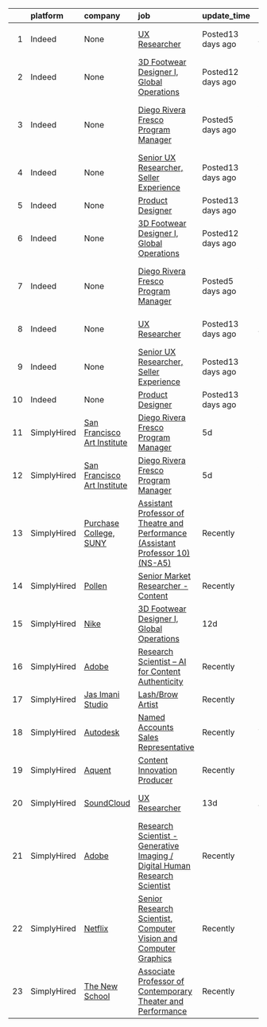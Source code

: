 

|    | platform    | company                             | job                                                                                                                                                                                                                                                                                                                                                                                                                                                                                                                                                                                                                               | update_time       | location                                    |
|---:|:------------|:------------------------------------|:----------------------------------------------------------------------------------------------------------------------------------------------------------------------------------------------------------------------------------------------------------------------------------------------------------------------------------------------------------------------------------------------------------------------------------------------------------------------------------------------------------------------------------------------------------------------------------------------------------------------------------|:------------------|:--------------------------------------------|
|  1 | Indeed      | None                                | [UX Researcher](https://www.indeed.com/company/SoundCloud/jobs/Ux-Researcher-6abeef2f0215c703?fccid=af61bf95b89c7cb2&vjs=3)                                                                                                                                                                                                                                                                                                                                                                                                                                                                                                       | Posted13 days ago | Los Angeles, CA                             |
|  2 | Indeed      | None                                | [3D Footwear Designer I, Global Operations](https://www.indeed.com/rc/clk?jk=53fefcde927d3d49&fccid=2c62e4de04b8f952&vjs=3)                                                                                                                                                                                                                                                                                                                                                                                                                                                                                                       | Posted12 days ago | Beaverton, OR                               |
|  3 | Indeed      | None                                | [Diego Rivera Fresco Program Manager](https://www.indeed.com/company/San-Francisco-Art-Institute/jobs/Diego-Rivera-Fresco-Program-Manager-2a6df1dfa11d30d6?fccid=ac6cf8a90c1cda84&vjs=3)                                                                                                                                                                                                                                                                                                                                                                                                                                          | Posted5 days ago  | San Francisco, CA 94133 (Russian Hill area) |
|  4 | Indeed      | None                                | [Senior UX Researcher, Seller Experience](https://www.indeed.com/rc/clk?jk=253f7453b630a75e&fccid=08bfce1064449178&vjs=3)                                                                                                                                                                                                                                                                                                                                                                                                                                                                                                         | Posted13 days ago | San Francisco, CA                           |
|  5 | Indeed      | None                                | [Product Designer](https://www.indeed.com/rc/clk?jk=357a104ce8018172&fccid=4a43d8ac8cc27464&vjs=3)                                                                                                                                                                                                                                                                                                                                                                                                                                                                                                                                | Posted13 days ago | Remote                                      |
|  6 | Indeed      | None                                | [3D Footwear Designer I, Global Operations](https://www.indeed.com/rc/clk?jk=53fefcde927d3d49&fccid=2c62e4de04b8f952&vjs=3)                                                                                                                                                                                                                                                                                                                                                                                                                                                                                                       | Posted12 days ago | Beaverton, OR                               |
|  7 | Indeed      | None                                | [Diego Rivera Fresco Program Manager](https://www.indeed.com/pagead/clk?mo=r&ad=-6NYlbfkN0ATuzukLZvOA7Cxi5gGVTPK8s05ijijAIGQnHXs5Od0XyxwTL5N3v8N5rEzBUODqZiH748ZbPKQJcKus3kZb059aYT78es3MZwfjZX1U739F_YxMgw7Ht_IJCIbX7EDQhTEs_ZvdSytoDVq5O0ZhfCJ2JzYtKjpchYf63qp3Po587JWppkd7P__OmciE7MqEsSpJQpxR3BEPZUSdcV7VGGsc0t2m949Msf6C3fU6q055cdV7piyhsDqzsuxWiyi0-qZ-OAWx1a_Hi0a0ETBkxhYIl2YsSc3XFzYDW5AZAQbr9h5di8qqB3sLAEZdUdOVsoXCqmu5udMhWyvchgeHzGDqGmvS4hqCU7aKqiWM7bq0qec9KbBzoeDpfoh1Zpbd93yIoqR4BKiSTm9WOLPsaDE8Cq_GaCsov3mZpJMFUaKNMD3waSQAWZrtB1MjfmT7s_mRZ7QYfWWlpIZY40XUJ5SY98ZLaLJgjA0KYw_M6JRFJDmdF7zUuPL&p=1&fvj=1&vjs=3) | Posted5 days ago  | San Francisco, CA 94133 (Russian Hill area) |
|  8 | Indeed      | None                                | [UX Researcher](https://www.indeed.com/company/SoundCloud/jobs/Ux-Researcher-6abeef2f0215c703?fccid=af61bf95b89c7cb2&vjs=3)                                                                                                                                                                                                                                                                                                                                                                                                                                                                                                       | Posted13 days ago | Los Angeles, CA                             |
|  9 | Indeed      | None                                | [Senior UX Researcher, Seller Experience](https://www.indeed.com/rc/clk?jk=253f7453b630a75e&fccid=08bfce1064449178&vjs=3)                                                                                                                                                                                                                                                                                                                                                                                                                                                                                                         | Posted13 days ago | San Francisco, CA                           |
| 10 | Indeed      | None                                | [Product Designer](https://www.indeed.com/rc/clk?jk=357a104ce8018172&fccid=4a43d8ac8cc27464&vjs=3)                                                                                                                                                                                                                                                                                                                                                                                                                                                                                                                                | Posted13 days ago | Remote                                      |
| 11 | SimplyHired | [San Francisco Art Institute](None) | [Diego Rivera Fresco Program Manager](https://www.simplyhired.com/job/ZEz5Ar479KYbyXEIITAMVX6coUqxGbU43S5q5rdVD6mOK71p8N0diA?q=generative+artist)                                                                                                                                                                                                                                                                                                                                                                                                                                                                                 | 5d                | San Francisco, CA                           |
| 12 | SimplyHired | [San Francisco Art Institute](None) | [Diego Rivera Fresco Program Manager](https://www.simplyhired.com/job/FRXFs2rMZkxIsnt0tA2mF19L4i9eRVIdyDsGVvnfcDbvY68dUkdgyg?q=generative+artist)                                                                                                                                                                                                                                                                                                                                                                                                                                                                                 | 5d                | San Francisco, CA                           |
| 13 | SimplyHired | [Purchase College, SUNY](None)      | [Assistant Professor of Theatre and Performance (Assistant Professor 10) (NS-A5)](https://www.simplyhired.com/job/JCHxIghvkt0bMAq4cuA76o79MMQhZSXgAhWyZ_krhZeNrPC2jjiayQ?q=generative+artist)                                                                                                                                                                                                                                                                                                                                                                                                                                     | Recently          | Purchase, NY                                |
| 14 | SimplyHired | [Pollen](None)                      | [Senior Market Researcher - Content](https://www.simplyhired.com/job/5VNAxY0k7_fXd5OLjBa4nn7FcYcpKrgYGnOx7ZKJ7FI6zOgvqNUnoA?q=generative+artist)                                                                                                                                                                                                                                                                                                                                                                                                                                                                                  | Recently          | California                                  |
| 15 | SimplyHired | [Nike](None)                        | [3D Footwear Designer I, Global Operations](https://www.simplyhired.com/job/QrZdZEv0BBa7GNDWYZaA7u-OIPudijDGelsVj-U1lHRH5TRsK1vF5w?q=generative+artist)                                                                                                                                                                                                                                                                                                                                                                                                                                                                           | 12d               | Beaverton, OR                               |
| 16 | SimplyHired | [Adobe](None)                       | [Research Scientist – AI for Content Authenticity](https://www.simplyhired.com/job/PVrvvmYD5BxfEapf1kF5s60lNOV-gpnVgTExvxDnkBf3t0boKYROeg?q=generative+artist)                                                                                                                                                                                                                                                                                                                                                                                                                                                                    | Recently          | San Jose, CA                                |
| 17 | SimplyHired | [Jas Imani Studio](None)            | [Lash/Brow Artist](https://www.simplyhired.com/job/vgXa2c39Er20Glrz6Vx9gXYTD3kC1GoLI83vjIZZ4BIJCY3J_nAbwA?q=generative+artist)                                                                                                                                                                                                                                                                                                                                                                                                                                                                                                    | Recently          | New York, NY                                |
| 18 | SimplyHired | [Autodesk](None)                    | [Named Accounts Sales Representative](https://www.simplyhired.com/job/UW__FWlvtU5a1Cw20vWXGeohuGuKa-RvpHaldfuuYRF_4xmD7J2dcw?q=generative+artist)                                                                                                                                                                                                                                                                                                                                                                                                                                                                                 | Recently          | Texas                                       |
| 19 | SimplyHired | [Aquent](None)                      | [Content Innovation Producer](https://www.simplyhired.com/job/CCsUUKtAX_X_9SUdnH8ncfYAICwkkTTWCvAIvA8ytm29Ht4OLSdFdA?q=generative+artist)                                                                                                                                                                                                                                                                                                                                                                                                                                                                                         | Recently          | Culver City, CA                             |
| 20 | SimplyHired | [SoundCloud](None)                  | [UX Researcher](https://www.simplyhired.com/job/DqZjxGPIEEHWLD-6gDSWu4Ty-qIc8-mWiANI58NQRaPe3gId8nmrsw?q=generative+artist)                                                                                                                                                                                                                                                                                                                                                                                                                                                                                                       | 13d               | Los Angeles, CA                             |
| 21 | SimplyHired | [Adobe](None)                       | [Research Scientist -Generative Imaging / Digital Human Research Scientist](https://www.simplyhired.com/job/K9dVYd4hVR4R_aIzORf_Fv24zmpe0OjAmOEdIxIOT9VP3iOf8G2nTA?q=generative+artist)                                                                                                                                                                                                                                                                                                                                                                                                                                           | Recently          | San Jose, CA                                |
| 22 | SimplyHired | [Netflix](None)                     | [Senior Research Scientist, Computer Vision and Computer Graphics](https://www.simplyhired.com/job/SOH2qlhiYwX9x3VcJbEU8sREckNw3eA4jZBEQKrUJjxtE6YsWAQF-A?q=generative+artist)                                                                                                                                                                                                                                                                                                                                                                                                                                                    | Recently          | Los Gatos, CA                               |
| 23 | SimplyHired | [The New School](None)              | [Associate Professor of Contemporary Theater and Performance](https://www.simplyhired.com/job/lmgeZGD9x9XUNcrpBZkeujCIb5j5-smKyZl2B-n-08TgIYV-02M4SA?q=generative+artist)                                                                                                                                                                                                                                                                                                                                                                                                                                                         | Recently          | New York, NY                                |